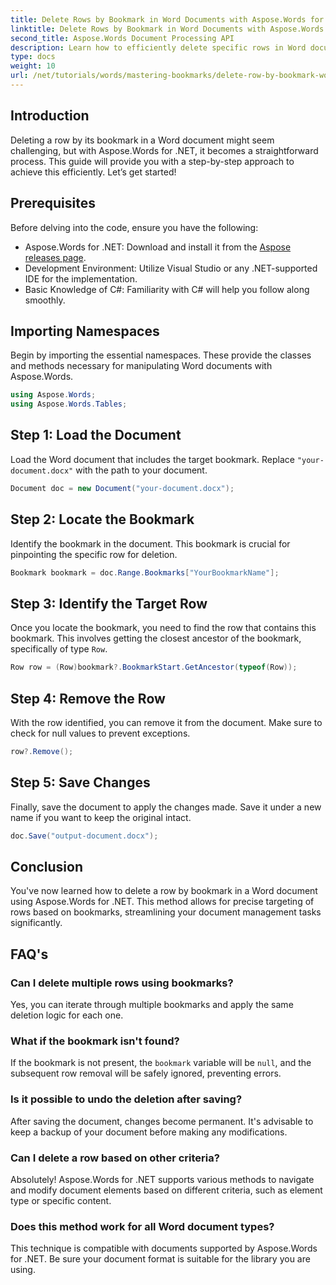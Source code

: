 ```yaml
---
title: Delete Rows by Bookmark in Word Documents with Aspose.Words for .NET
linktitle: Delete Rows by Bookmark in Word Documents with Aspose.Words for .NET
second_title: Aspose.Words Document Processing API
description: Learn how to efficiently delete specific rows in Word documents by utilizing bookmarks with Aspose.Words for .NET. This step-by-step guide covers loading documents.
type: docs
weight: 10
url: /net/tutorials/words/mastering-bookmarks/delete-row-by-bookmark-word-documents/
---
```

## Introduction

Deleting a row by its bookmark in a Word document might seem challenging, but with Aspose.Words for .NET, it becomes a straightforward process. This guide will provide you with a step-by-step approach to achieve this efficiently. Let’s get started!

## Prerequisites

Before delving into the code, ensure you have the following:

- Aspose.Words for .NET: Download and install it from the [Aspose releases page](https://releases.aspose.com/words/net/).
- Development Environment: Utilize Visual Studio or any .NET-supported IDE for the implementation.
- Basic Knowledge of C#: Familiarity with C# will help you follow along smoothly.

## Importing Namespaces

Begin by importing the essential namespaces. These provide the classes and methods necessary for manipulating Word documents with Aspose.Words.

```csharp
using Aspose.Words;
using Aspose.Words.Tables;
```

## Step 1: Load the Document

Load the Word document that includes the target bookmark. Replace `"your-document.docx"` with the path to your document.

```csharp
Document doc = new Document("your-document.docx");
```

## Step 2: Locate the Bookmark

Identify the bookmark in the document. This bookmark is crucial for pinpointing the specific row for deletion.

```csharp
Bookmark bookmark = doc.Range.Bookmarks["YourBookmarkName"];
```

## Step 3: Identify the Target Row

Once you locate the bookmark, you need to find the row that contains this bookmark. This involves getting the closest ancestor of the bookmark, specifically of type `Row`.

```csharp
Row row = (Row)bookmark?.BookmarkStart.GetAncestor(typeof(Row));
```

## Step 4: Remove the Row

With the row identified, you can remove it from the document. Make sure to check for null values to prevent exceptions.

```csharp
row?.Remove();
```

## Step 5: Save Changes

Finally, save the document to apply the changes made. Save it under a new name if you want to keep the original intact.

```csharp
doc.Save("output-document.docx");
```

## Conclusion

You've now learned how to delete a row by bookmark in a Word document using Aspose.Words for .NET. This method allows for precise targeting of rows based on bookmarks, streamlining your document management tasks significantly.

## FAQ's

### Can I delete multiple rows using bookmarks?

Yes, you can iterate through multiple bookmarks and apply the same deletion logic for each one.

### What if the bookmark isn't found?

If the bookmark is not present, the `bookmark` variable will be `null`, and the subsequent row removal will be safely ignored, preventing errors.

### Is it possible to undo the deletion after saving?

After saving the document, changes become permanent. It's advisable to keep a backup of your document before making any modifications.

### Can I delete a row based on other criteria?

Absolutely! Aspose.Words for .NET supports various methods to navigate and modify document elements based on different criteria, such as element type or specific content.

### Does this method work for all Word document types?

This technique is compatible with documents supported by Aspose.Words for .NET. Be sure your document format is suitable for the library you are using.
